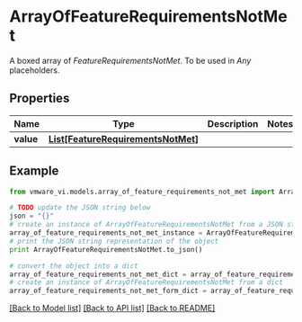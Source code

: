 # ArrayOfFeatureRequirementsNotMet

A boxed array of *FeatureRequirementsNotMet*. To be used in *Any* placeholders. 

## Properties
Name | Type | Description | Notes
------------ | ------------- | ------------- | -------------
**value** | [**List[FeatureRequirementsNotMet]**](FeatureRequirementsNotMet.md) |  | 

## Example

```python
from vmware_vi.models.array_of_feature_requirements_not_met import ArrayOfFeatureRequirementsNotMet

# TODO update the JSON string below
json = "{}"
# create an instance of ArrayOfFeatureRequirementsNotMet from a JSON string
array_of_feature_requirements_not_met_instance = ArrayOfFeatureRequirementsNotMet.from_json(json)
# print the JSON string representation of the object
print ArrayOfFeatureRequirementsNotMet.to_json()

# convert the object into a dict
array_of_feature_requirements_not_met_dict = array_of_feature_requirements_not_met_instance.to_dict()
# create an instance of ArrayOfFeatureRequirementsNotMet from a dict
array_of_feature_requirements_not_met_form_dict = array_of_feature_requirements_not_met.from_dict(array_of_feature_requirements_not_met_dict)
```
[[Back to Model list]](../README.md#documentation-for-models) [[Back to API list]](../README.md#documentation-for-api-endpoints) [[Back to README]](../README.md)



